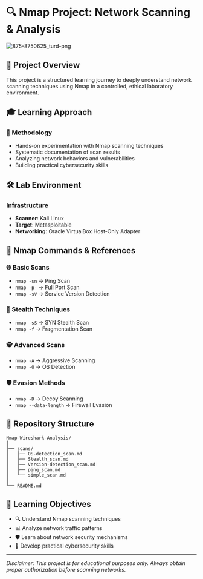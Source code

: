# 🔍 Nmap Project: Network Scanning & Analysis

![875-8750625_turd-png](https://github.com/user-attachments/assets/818be8a3-b35a-4979-8f03-99a22d9b9adc)


## 📌 Project Overview

This project is a structured learning journey to deeply understand network scanning techniques using Nmap in a controlled, ethical laboratory environment.

## 🎓 Learning Approach

### 🔬 Methodology
- Hands-on experimentation with Nmap scanning techniques
- Systematic documentation of scan results
- Analyzing network behaviors and vulnerabilities
- Building practical cybersecurity skills

## 🛠 Lab Environment

### Infrastructure
- **Scanner**: Kali Linux
- **Target**: Metasploitable
- **Networking**: Oracle VirtualBox Host-Only Adapter

## 🔎 Nmap Commands & References

### 🌐 Basic Scans
- `nmap -sn` → Ping Scan
- `nmap -p-` → Full Port Scan
- `nmap -sV` → Service Version Detection

### 🥷 Stealth Techniques
- `nmap -sS` → SYN Stealth Scan
- `nmap -f` → Fragmentation Scan

### 🕵️ Advanced Scans
- `nmap -A` → Aggressive Scanning
- `nmap -O` → OS Detection

### 🛡️ Evasion Methods
- `nmap -D` → Decoy Scanning
- `nmap --data-length` → Firewall Evasion

## 📂 Repository Structure

```
Nmap-Wireshark-Analysis/
│
├── scans/
│   ├── OS-detection_scan.md
│   ├── Stealth_scan.md
│   ├── Version-detection_scan.md
│   ├── ping_scan.md
│   └── simple_scan.md
│
└── README.md
```

## 🚀 Learning Objectives

- 🔍 Understand Nmap scanning techniques
- 📊 Analyze network traffic patterns
- 🛡️ Learn about network security mechanisms
- 🧠 Develop practical cybersecurity skills

---

*Disclaimer: This project is for educational purposes only. Always obtain proper authorization before scanning networks.*
